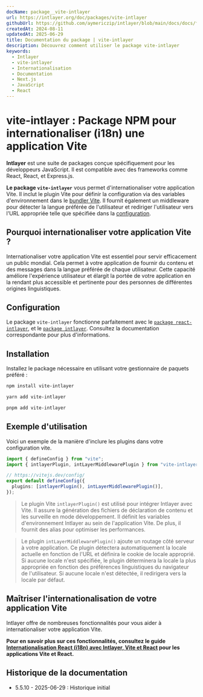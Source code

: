 ```yaml
---
docName: package__vite-intlayer
url: https://intlayer.org/doc/packages/vite-intlayer
githubUrl: https://github.com/aymericzip/intlayer/blob/main/docs/docs/fr/packages/vite-intlayer/index.md
createdAt: 2024-08-11
updatedAt: 2025-06-29
title: Documentation du package | vite-intlayer
description: Découvrez comment utiliser le package vite-intlayer
keywords:
  - Intlayer
  - vite-intlayer
  - Internationalisation
  - Documentation
  - Next.js
  - JavaScript
  - React
---
```


# vite-intlayer : Package NPM pour internationaliser (i18n) une application Vite

**Intlayer** est une suite de packages conçue spécifiquement pour les développeurs JavaScript. Il est compatible avec des frameworks comme React, React, et Express.js.

**Le package `vite-intlayer`** vous permet d'internationaliser votre application Vite. Il inclut le plugin Vite pour définir la configuration via des variables d'environnement dans le [bundler Vite](https://vitejs.dev/guide/why.html#why-bundle-for-production). Il fournit également un middleware pour détecter la langue préférée de l'utilisateur et rediriger l'utilisateur vers l'URL appropriée telle que spécifiée dans la [configuration](https://github.com/aymericzip/intlayer/blob/main/docs/docs/fr/configuration.md).

## Pourquoi internationaliser votre application Vite ?

Internationaliser votre application Vite est essentiel pour servir efficacement un public mondial. Cela permet à votre application de fournir du contenu et des messages dans la langue préférée de chaque utilisateur. Cette capacité améliore l'expérience utilisateur et élargit la portée de votre application en la rendant plus accessible et pertinente pour des personnes de différentes origines linguistiques.

## Configuration

Le package `vite-intlayer` fonctionne parfaitement avec le [`package react-intlayer`](https://github.com/aymericzip/intlayer/blob/main/docs/docs/fr/packages/react-intlayer/index.md), et le [`package intlayer`](https://github.com/aymericzip/intlayer/blob/main/docs/docs/fr/packages/intlayer/index.md). Consultez la documentation correspondante pour plus d'informations.

## Installation

Installez le package nécessaire en utilisant votre gestionnaire de paquets préféré :

```bash packageManager="npm"
npm install vite-intlayer
```

```bash packageManager="yarn"
yarn add vite-intlayer
```

```bash packageManager="pnpm"
pnpm add vite-intlayer
```

## Exemple d'utilisation

Voici un exemple de la manière d'inclure les plugins dans votre configuration vite.

```typescript fileName="vite.config.ts"
import { defineConfig } from "vite";
import { intlayerPlugin, intLayerMiddlewarePlugin } from "vite-intlayer";

// https://vitejs.dev/config/
export default defineConfig({
  plugins: [intlayerPlugin(), intLayerMiddlewarePlugin()],
});
```

> Le plugin Vite `intlayerPlugin()` est utilisé pour intégrer Intlayer avec Vite. Il assure la génération des fichiers de déclaration de contenu et les surveille en mode développement. Il définit les variables d'environnement Intlayer au sein de l'application Vite. De plus, il fournit des alias pour optimiser les performances.

> Le plugin `intLayerMiddlewarePlugin()` ajoute un routage côté serveur à votre application. Ce plugin détectera automatiquement la locale actuelle en fonction de l'URL et définira le cookie de locale approprié. Si aucune locale n'est spécifiée, le plugin déterminera la locale la plus appropriée en fonction des préférences linguistiques du navigateur de l'utilisateur. Si aucune locale n'est détectée, il redirigera vers la locale par défaut.

## Maîtriser l'internationalisation de votre application Vite

Intlayer offre de nombreuses fonctionnalités pour vous aider à internationaliser votre application Vite.

**Pour en savoir plus sur ces fonctionnalités, consultez le guide [Internationalisation React (i18n) avec Intlayer, Vite et React](https://github.com/aymericzip/intlayer/blob/main/docs/docs/fr/intlayer_with_vite+react.md) pour les applications Vite et React.**

## Historique de la documentation

- 5.5.10 - 2025-06-29 : Historique initial
